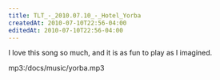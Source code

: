```yaml
---
title: TLT_-_2010.07.10_-_Hotel_Yorba
createdAt: 2010-07-10T22:56-04:00
editedAt: 2010-07-10T22:56-04:00
---
```


I love this song so much, and it is as fun to play as I imagined.

mp3:/docs/music/yorba.mp3

